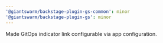 ```yaml
---
'@giantswarm/backstage-plugin-gs-common': minor
'@giantswarm/backstage-plugin-gs': minor
---
```


Made GitOps indicator link configurable via app configuration.
